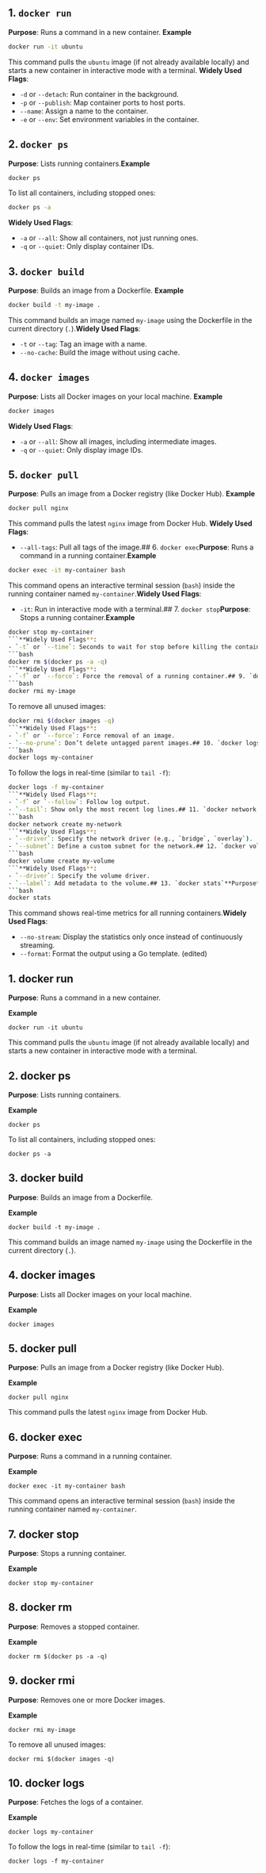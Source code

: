 ## 1. `docker run`
**Purpose**: Runs a command in a new container.
**Example**  
```bash  
docker run -it ubuntu  
```  
This command pulls the `ubuntu` image (if not already available locally) and starts a new container in interactive mode with a terminal.
**Widely Used Flags**:  
- `-d` or `--detach`: Run container in the background.  
- `-p` or `--publish`: Map container ports to host ports.  
- `--name`: Assign a name to the container.  
- `-e` or `--env`: Set environment variables in the container.

## 2. `docker ps`
**Purpose**: Lists running containers.**Example**  
```bash  
docker ps  
```  
To list all containers, including stopped ones:  
```bash  
docker ps -a  
```
**Widely Used Flags**:  
- `-a` or `--all`: Show all containers, not just running ones.  
- `-q` or `--quiet`: Only display container IDs.

## 3. `docker build`
**Purpose**: Builds an image from a Dockerfile.
**Example**  
```bash  
docker build -t my-image .  
```  
This command builds an image named `my-image` using the Dockerfile in the current directory (`.`).**Widely Used Flags**:  
- `-t` or `--tag`: Tag an image with a name.  
- `--no-cache`: Build the image without using cache.

## 4. `docker images`
**Purpose**: Lists all Docker images on your local machine.
**Example**  
```bash  
docker images  
```
**Widely Used Flags**:  
- `-a` or `--all`: Show all images, including intermediate images.  
- `-q` or `--quiet`: Only display image IDs.

## 5. `docker pull`
**Purpose**: Pulls an image from a Docker registry (like Docker Hub).
**Example**  
```bash  
docker pull nginx  
```  
This command pulls the latest `nginx` image from Docker Hub.
**Widely Used Flags**:  
- `--all-tags`: Pull all tags of the image.## 6. `docker exec`**Purpose**: Runs a command in a running container.**Example**  
```bash  
docker exec -it my-container bash  
```  
This command opens an interactive terminal session (`bash`) inside the running container named `my-container`.**Widely Used Flags**:  
- `-it`: Run in interactive mode with a terminal.## 7. `docker stop`**Purpose**: Stops a running container.**Example**  
```bash  
docker stop my-container  
```**Widely Used Flags**:  
- `-t` or `--time`: Seconds to wait for stop before killing the container.## 8. `docker rm`**Purpose**: Removes a stopped container.**Example**  
```bash  
docker rm $(docker ps -a -q)  
```**Widely Used Flags**:  
- `-f` or `--force`: Force the removal of a running container.## 9. `docker rmi`**Purpose**: Removes one or more Docker images.**Example**  
```bash  
docker rmi my-image  
```  
To remove all unused images:  
```bash  
docker rmi $(docker images -q)  
```**Widely Used Flags**:  
- `-f` or `--force`: Force removal of an image.  
- `--no-prune`: Don’t delete untagged parent images.## 10. `docker logs`**Purpose**: Fetches the logs of a container.**Example**  
```bash  
docker logs my-container  
```  
To follow the logs in real-time (similar to `tail -f`):  
```bash  
docker logs -f my-container  
```**Widely Used Flags**:  
- `-f` or `--follow`: Follow log output.  
- `--tail`: Show only the most recent log lines.## 11. `docker network create`**Purpose**: Creates a new Docker network.**Example**  
```bash  
docker network create my-network  
```**Widely Used Flags**:  
- `--driver`: Specify the network driver (e.g., `bridge`, `overlay`).  
- `--subnet`: Define a custom subnet for the network.## 12. `docker volume create`**Purpose**: Creates a new Docker volume.**Example**  
```bash  
docker volume create my-volume  
```**Widely Used Flags**:  
- `--driver`: Specify the volume driver.  
- `--label`: Add metadata to the volume.## 13. `docker stats`**Purpose**: Displays a live stream of container(s) resource usage statistics.**Example**  
```bash  
docker stats  
```  
This command shows real-time metrics for all running containers.**Widely Used Flags**:  
- `--no-stream`: Display the statistics only once instead of continuously streaming.  
- `--format`: Format the output using a Go template. (edited)
## 1\. docker run


 **Purpose**: Runs a command in a new container.
 
**Example**

	docker run -it ubuntu

This command pulls the `ubuntu` image (if not already available locally) and starts a new container in interactive mode with a terminal.

## 2\. docker ps


 **Purpose**: Lists running containers.
 
**Example**
  
	docker ps

To list all containers, including stopped ones:
    
	docker ps -a

## 3\. docker build


 **Purpose**: Builds an image from a Dockerfile.
 
**Example**
 
	docker build -t my-image .
This command builds an image named `my-image` using the Dockerfile in the current directory (`.`).

## 4\. docker images


 **Purpose**: Lists all Docker images on your local machine.
 
**Example**
  
	docker images


## 5\. docker pull


 **Purpose**: Pulls an image from a Docker registry (like Docker Hub).
 
**Example**
 
	docker pull nginx

This command pulls the latest `nginx` image from Docker Hub.

## 6\. docker exec


 **Purpose**: Runs a command in a running container.
 
**Example**

	docker exec -it my-container bash

This command opens an interactive terminal session (`bash`) inside the running container named `my-container`.

## 7\. docker stop


 **Purpose**: Stops a running container.
 
**Example**

	docker stop my-container
## 8\. docker rm


 **Purpose**: Removes a stopped container.
 
**Example**

	docker rm $(docker ps -a -q)

## 9\. docker rmi

 **Purpose**: Removes one or more Docker images.
 
**Example**

	docker rmi my-image
	
To remove all unused images:

	docker rmi $(docker images -q)

## 10\. docker logs

 **Purpose**: Fetches the logs of a container.
 
**Example**

	docker logs my-container
	
To follow the logs in real-time (similar to `tail -f`):

	docker logs -f my-container


<!--stackedit_data:
eyJoaXN0b3J5IjpbLTEwMTI4MjE1MTJdfQ==
-->